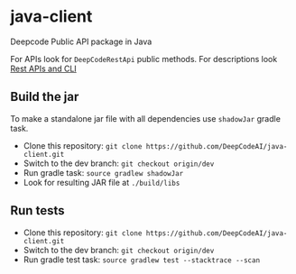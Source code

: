 # java-client
Deepcode Public API package in Java

For APIs look for `DeepCodeRestApi` public methods. For descriptions look [Rest APIs and CLI](https://deepcode.freshdesk.com/support/solutions/folders/60000321393)

## Build the jar

To make a standalone jar file with all dependencies use `shadowJar` gradle task.
- Clone this repository: `git clone https://github.com/DeepCodeAI/java-client.git` 
- Switch to the dev branch: `git checkout origin/dev`
- Run gradle task: `source gradlew shadowJar`
- Look for resulting JAR file at `./build/libs`

## Run tests

- Clone this repository: `git clone https://github.com/DeepCodeAI/java-client.git` 
- Switch to the dev branch: `git checkout origin/dev`
- Run gradle test task: `source gradlew test --stacktrace --scan`